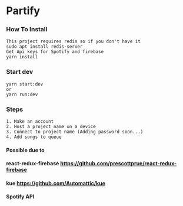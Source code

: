 # Partify 

### How To Install
```
This project requires redis so if you don't have it 
sudo apt install redis-server
Get Api keys for Spotify and firebase
yarn install
```

### Start dev
```
yarn start:dev
or 
yarn run:dev
```

### Steps
```
1. Make an account
2. Host a project name on a device 
3. Connect to project name (Adding password soon...)
4. Add songs to queue 
```

#### Possible due to
#### react-redux-firebase https://github.com/prescottprue/react-redux-firebase
#### kue https://github.com/Automattic/kue
#### Spotify API
